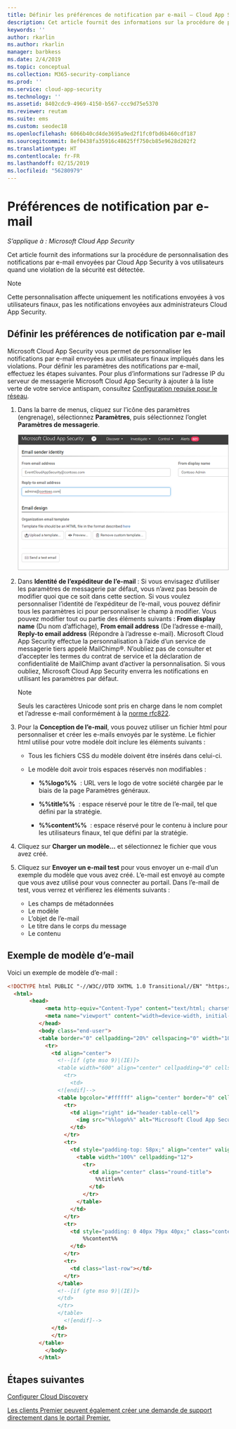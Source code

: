 ```yaml
---
title: Définir les préférences de notification par e-mail – Cloud App Security | Microsoft Docs
description: Cet article fournit des informations sur la procédure de personnalisation des notifications par e-mail envoyées par Cloud App Security.
keywords: ''
author: rkarlin
ms.author: rkarlin
manager: barbkess
ms.date: 2/4/2019
ms.topic: conceptual
ms.collection: M365-security-compliance
ms.prod: ''
ms.service: cloud-app-security
ms.technology: ''
ms.assetid: 8402cdc9-4969-4150-b567-ccc9d75e5370
ms.reviewer: reutam
ms.suite: ems
ms.custom: seodec18
ms.openlocfilehash: 6066b40cd4de3695a9ed2f1fc0fbd6b460cdf187
ms.sourcegitcommit: 8ef0438fa35916c48625ff750cb85e9628d202f2
ms.translationtype: HT
ms.contentlocale: fr-FR
ms.lasthandoff: 02/15/2019
ms.locfileid: "56280979"
---
```

# <a name="email-notification-preferences"></a>Préférences de notification par e-mail

*S’applique à : Microsoft Cloud App Security*

Cet article fournit des informations sur la procédure de personnalisation des notifications par e-mail envoyées par Cloud App Security à vos utilisateurs quand une violation de la sécurité est détectée.

> [!NOTE]
> Cette personnalisation affecte uniquement les notifications envoyées à vos utilisateurs finaux, pas les notifications envoyées aux administrateurs Cloud App Security.

## <a name="mailsettings"></a> Définir les préférences de notification par e-mail  

 Microsoft Cloud App Security vous permet de personnaliser les notifications par e-mail envoyées aux utilisateurs finaux impliqués dans les violations. Pour définir les paramètres des notifications par e-mail, effectuez les étapes suivantes. Pour plus d’informations sur l’adresse IP du serveur de messagerie Microsoft Cloud App Security à ajouter à la liste verte de votre service antispam, consultez [Configuration requise pour le réseau](network-requirements.md).

1. Dans la barre de menus, cliquez sur l’icône des paramètres (engrenage), sélectionnez **Paramètres**, puis sélectionnez l’onglet **Paramètres de messagerie**.  

   ![Paramètres de messagerie](./media/mail-settings-config.png)

2. Dans **Identité de l’expéditeur de l’e-mail** : Si vous envisagez d’utiliser les paramètres de messagerie par défaut, vous n’avez pas besoin de modifier quoi que ce soit dans cette section. Si vous voulez personnaliser l’identité de l’expéditeur de l’e-mail, vous pouvez définir tous les paramètres ici pour personnaliser le champ à modifier. Vous pouvez modifier tout ou partie des éléments suivants : **From display name** (Du nom d’affichage), **From email address** (De l’adresse e-mail), **Reply-to email address** (Répondre à l’adresse e-mail). Microsoft Cloud App Security effectue la personnalisation à l’aide d’un service de messagerie tiers appelé MailChimp®. N’oubliez pas de consulter et d’accepter les termes du contrat de service et la déclaration de confidentialité de MailChimp avant d’activer la personnalisation. Si vous oubliez, Microsoft Cloud App Security enverra les notifications en utilisant les paramètres par défaut.
 
   > [!NOTE]
   > Seuls les caractères Unicode sont pris en charge dans le nom complet et l’adresse e-mail conformément à la [norme rfc822](https://www.rfc-editor.org/rfc/rfc822.txt).

  
3. Pour la **Conception de l’e-mail**, vous pouvez utiliser un fichier html pour personnaliser et créer les e-mails envoyés par le système. Le fichier html utilisé pour votre modèle doit inclure les éléments suivants :  
  
   - Tous les fichiers CSS du modèle doivent être insérés dans celui-ci.  
  
   - Le modèle doit avoir trois espaces réservés non modifiables :  
  
        - **%%logo%%**  : URL vers le logo de votre société chargée par le biais de la page Paramètres généraux.  
  
        - **%%title%%**  : espace réservé pour le titre de l’e-mail, tel que défini par la stratégie.  

        - **%%content%%**  : espace réservé pour le contenu à inclure pour les utilisateurs finaux, tel que défini par la stratégie.  

4. Cliquez sur **Charger un modèle...** et sélectionnez le fichier que vous avez créé. 

5. Cliquez sur **Envoyer un e-mail test** pour vous envoyer un e-mail d’un exemple du modèle que vous avez créé. L’e-mail est envoyé au compte que vous avez utilisé pour vous connecter au portail. Dans l’e-mail de test, vous verrez et vérifierez les éléments suivants :
    - Les champs de métadonnées
    - Le modèle
    - L’objet de l’e-mail
    - Le titre dans le corps du message
    - Le contenu

## <a name="sample-email-template"></a>Exemple de modèle d’e-mail

Voici un exemple de modèle d’e-mail :

```html
<!DOCTYPE html PUBLIC "-//W3C//DTD XHTML 1.0 Transitional//EN" "https://www.w3.org/TR/xhtml1/DTD/xhtml1-transitional.dtd">
  <html>  
       <head>  
            <meta http-equiv="Content-Type" content="text/html; charset=UTF-8"/>  
            <meta name="viewport" content="width=device-width, initial-scale=1.0"/>  
          </head>  
          <body class="end-user">  
          <table border="0" cellpadding="20%" cellspacing="0" width="100%" id="background-table">  
            <tr>  
              <td align="center">  
                <!--[if (gte mso 9)|(IE)]>  
                <table width="600" align="center" cellpadding="0" cellspacing="0" border="0">  
                  <tr>  
                    <td>  
                <![endif]-->  
                <table bgcolor="#ffffff" align="center" border="0" cellpadding="0" cellspacing="0" style="padding-bottom: 40px;" id="container-table">  
                  <tr>  
                    <td align="right" id="header-table-cell">  
                      <img src="%%logo%%" alt="Microsoft Cloud App Security" id="org-logo" />  
                    </td>  
                  </tr>  
                  <tr>  
                    <td style="padding-top: 58px;" align="center" valign="top">  
                      <table width="100%" cellpadding="12">  
                        <tr>  
                          <td align="center" class="round-title">  
                            %%title%%  
                          </td>  
                        </tr>  
                      </table>  
                    </td>  
                  </tr>  
                  <tr>  
                    <td style="padding: 0 40px 79px 40px;" class="content-table-cell" align="left" valign="top">  
                        %%content%%  
                    </td>  
                  </tr>  
                  <tr>  
                    <td class="last-row"></td>  
                  </tr>  
                </table>  
                <!--[if (gte mso 9)|(IE)]>  
                </td>  
                </tr>  
                </table>  
                  <![endif]-->  
              </td>  
              </tr>  
          </table>  
            </body>  
          </html>  
```

## <a name="next-steps"></a>Étapes suivantes

[Configurer Cloud Discovery](set-up-cloud-discovery.md)   

[Les clients Premier peuvent également créer une demande de support directement dans le portail Premier.](https://premier.microsoft.com/)  
  
  
